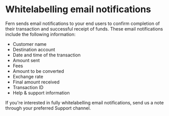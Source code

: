 # Whitelabelling email notifications

Fern sends email notifications to your end users to confirm completion of their transaction and successful receipt of funds. These email notifications include the following information:

* Customer name
* Destination account
* Date and time of the transaction
* Amount sent
* Fees
* Amount to be converted
* Exchange rate
* Final amount received
* Transaction ID
* Help & support information



If you're interested in fully whitelabelling email notifications, send us a note through your preferred Support channel.
